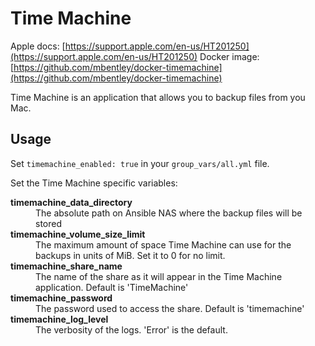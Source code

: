 # Time Machine

Apple docs: [https://support.apple.com/en-us/HT201250](https://support.apple.com/en-us/HT201250)
Docker image: [https://github.com/mbentley/docker-timemachine](https://github.com/mbentley/docker-timemachine)

Time Machine is an application that allows you to backup files from you Mac.

## Usage

Set `timemachine_enabled: true` in your `group_vars/all.yml` file.

Set the Time Machine specific variables:

<dl>
  <dt><strong>timemachine_data_directory</strong></dt>
  <dd>The absolute path on Ansible NAS where the backup files will be stored</dd>
  <dt><strong>timemachine_volume_size_limit</strong></dt>
  <dd>The maximum amount of space Time Machine can use for the backups in units of MiB.  Set it to 0 for no limit.</dd>
  <dt><strong>timemachine_share_name</strong></dt>
  <dd>The name of the share as it will appear in the Time Machine application. Default is 'TimeMachine'</dd>
  <dt><strong>timemachine_password</strong></dt>
  <dd>The password used to access the share.  Default is 'timemachine'</dd>
  <dt><strong>timemachine_log_level</strong></dt>
  <dd>The verbosity of the logs.  'Error' is the default.</dd>
